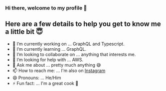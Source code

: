 ### Hi there, welcome to my profile 👋

## Here are a few details to help you get to know me a little bit 😇

- 🔭 I’m currently working on ... GraphQL and Typescript.
- 🌱 I’m currently learning ... GraphQL.
- 👯 I’m looking to collaborate on ... anything that interests me.
- 🤔 I’m looking for help with ... AWS.
- 💬 Ask me about ... pretty much anything 😅
- 📫 How to reach me: ... I'm also on [Instagram](https://www.instagram.com/kevinraleie/)
- 😄 Pronouns: ... He/Him
- ⚡ Fun fact: ... I'm a great cook 🥗

